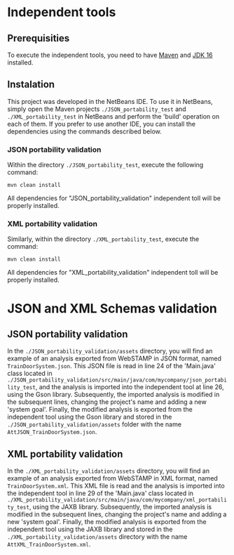 # **Independent tools**

## Prerequisities

To execute the independent tools, you need to have [Maven](https://maven.apache.org/download.cgi) and [JDK 16](https://www.oracle.com/java/technologies/javase/jdk16-archive-downloads.html) installed.

## Instalation

This project was developed in the NetBeans IDE. To use it in NetBeans, simply open the Maven projects `./JSON_portability_test` and `./XML_portability_test` in NetBeans and perform the 'build' operation on each of them. If you prefer to use another IDE, you can install the dependencies using the commands described below.

### JSON portability validation

Within the directory `./JSON_portability_test`, execute the following command:

 ```mvn clean install```

All dependencies for "JSON_portability_validation" independent toll will be properly installed.

### XML portability validation

Similarly, within the directory `./XML_portability_test`, execute the command:

`mvn clean install`

All dependencies for "XML_portability_validation" independent toll will be properly installed.

# JSON and XML Schemas validation

## JSON portability validation

In the `./JSON_portability_validation/assets` directory, you will find an example of an analysis exported from WebSTAMP in JSON format, named `TrainDoorSystem.json`. This JSON file is read in line 24 of the 'Main.java' class located in `./JSON_portability_validation/src/main/java/com/mycompany/json_portability_test`, and the analysis is imported into the independent tool at line 26, using the Gson library. Subsequently, the imported analysis is modified in the subsequent lines, changing the project's name and adding a new 'system goal'. Finally, the modified analysis is exported from the independent tool using the Gson library and stored in the `./JSON_portability_validation/assets` folder with the name `AttJSON_TrainDoorSystem.json`.

## XML portability validation

In the `./XML_portability_validation/assets` directory, you will find an example of an analysis exported from WebSTAMP in XML format, named `TrainDoorSystem.xml`. This XML file is read and the analysis is imported into the independent tool in line 29 of the 'Main.java' class located in `./XML_portability_validation/src/main/java/com/mycompany/xml_portability_test`, using the JAXB library. Subsequently, the imported analysis is modified in the subsequent lines, changing the project's name and adding a new 'system goal'. Finally, the modified analysis is exported from the independent tool using the JAXB library and stored in the `./XML_portability_validation/assets` directory with the name `AttXML_TrainDoorSystem.xml`.
